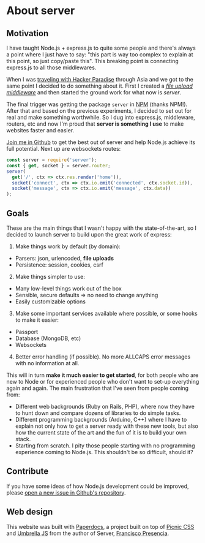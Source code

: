 # About server

## Motivation

I have taught Node.js + express.js to quite some people and there's always a point where I just have to say: "this part is way too complex to explain at this point, so just copy/paste this". This breaking point is connecting express.js to all those middlewares.

When I was [traveling with Hacker Paradise](http://www.hackerparadise.org/) through Asia and we got to the same point I decided to do something about it. First I created a [*file upload middleware*](https://github.com/franciscop/express-data-parser) and then started the ground work for what now is *server*.

The final trigger was getting the package `server` in [NPM](https://www.npmjs.com/package/server) (thanks NPM!). After that and based on the previous experiments, I decided to set out for real and make something worthwhile. So I dug into express.js, middleware, routers, etc and now I'm proud that **server is something I use** to make websites faster and easier.

[Join me in Github](https://github.com/franciscop/server) to get the best out of server and help Node.js achieve its full potential. Next up are websockets routes:

```js
const server = require('server');
const { get, socket } = server.router;
server(
  get('/', ctx => ctx.res.render('home')),
  socket('connect', ctx => ctx.io.emit('connected', ctx.socket.id)),
  socket('message', ctx => ctx.io.emit('message', ctx.data))
);
```



## Goals

These are the main things that I wasn't happy with the state-of-the-art, so I decided to launch server to build upon the great work of express:

1. Make things work by default (by domain):
  - Parsers: json, urlencoded, **file uploads**
  - Persistence: session, cookies, csrf

2. Make things simpler to use:
  - Many low-level things work out of the box
  - Sensible, secure defaults => no need to change anything
  - Easily customizable options

3. Make some important services available where possible, or some hooks to make it easier:
  - Passport
  - Database (MongoDB, etc)
  - Websockets

4. Better error handling (if possible). No more ALLCAPS error messages with no information at all.


This will in turn **make it much easier to get started**, for both people who are new to Node or for experienced people who don't want to set-up everything again and again. The main frustration that I've seen from people coming from:

- Different web backgrounds (Ruby on Rails, PHP), where now they have to hunt down and compare dozens of libraries to do simple tasks.
- Different programming backgrounds (Arduino, C++) where I have to explain not only how to get a server ready with these new tools, but also how the current state of the art and the fun of it is to build your own stack.
- Starting from scratch. I pity those people starting with no programming experience coming to Node.js. This shouldn't be so difficult, should it?


## Contribute

If you have some ideas of how Node.js development could be improved, please [open a new issue in Github's repository](github.com/franciscop/server/issues).



## Web design

This website was built with [Paperdocs](http://francisco.io/paperdocs/), a project built on top of [Picnic CSS](http://picnicss.com/) and [Umbrella JS](http://umbrellajs.com/) from the author of Server, [Francisco Presencia](http://francisco.io/).
